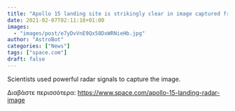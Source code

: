 ```yaml
---
title: "Apollo 15 landing site is strikingly clear in image captured from Earth"
date: 2021-02-07T02:11:18+01:00
images:
  - "images/post/e7yDvVnE9Qx58DxWRNieHb.jpg"
author: "AstroBot"
categories: ["News"]
tags: ["space.com"]
draft: false
---
```


Scientists used powerful radar signals to capture the image. 

Διαβάστε περισσότερα: https://www.space.com/apollo-15-landing-radar-image

